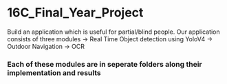 # 16C_Final_Year_Project
Build an application which is useful for partial/blind people. Our application consists of three modules
    -> Real Time Object detection using YoloV4
    -> Outdoor Navigation
    -> OCR

### Each of these modules are in seperate folders along their implementation and results




